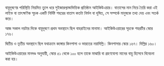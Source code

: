 বায়ুদূষণের পরিস্থিতি নিয়মিত তুলে ধরে সুইজারল্যান্ডভিত্তিক প্রতিষ্ঠান আইকিউএয়ার। বাতাসের মান নিয়ে তৈরি করা এই লাইভ বা তাৎক্ষণিক সূচক একটি নির্দিষ্ট শহরের বাতাস কতটা নির্মল বা দূষিত, সে সম্পর্কে মানুষকে তথ্য দেয় এবং সতর্ক করে।

আজ সকাল নয়টার দিকে বায়ুদূষণে প্রথম অবস্থানে ছিল বাহরাইনের মানামা। আইকিউএয়ারের সূচকে শহরটির স্কোর ১৭৬।

দ্বিতীয় ও তৃতীয় অবস্থানে ছিল যথাক্রমে কঙ্গোর কিনশাসা ও ভারতের নয়াদিল্লি। কিনশাসার স্কোর ১৬৭। দিল্লির ১৬০।

আইকিউএয়ারের মানদণ্ড অনুযায়ী, স্কোর ৫১ থেকে ১০০ হলে তাকে মাঝারি বা গ্রহণযোগ্য মানের বায়ু হিসেবে বিবেচনা করা হয়।
